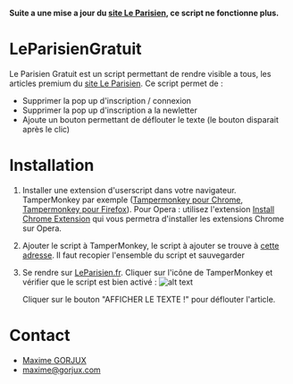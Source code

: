 **Suite a une mise a jour du [site Le Parisien](http://www.leparisien.fr), ce script ne fonctionne plus.**

# LeParisienGratuit
Le Parisien Gratuit est un script permettant de rendre visible a tous, les articles premium du [site Le Parisien](http://www.leparisien.fr). Ce script permet de :
* Supprimer la pop up d'inscription / connexion
* Supprimer la pop up d'inscription a la newletter
* Ajoute un bouton permettant de déflouter le texte (le bouton disparait après le clic)

# Installation
1. Installer une extension d'userscript dans votre navigateur. TamperMonkey par exemple ([Tampermonkey pour Chrome](https://chrome.google.com/webstore/detail/tampermonkey/dhdgffkkebhmkfjojejmpbldmpobfkfo?hl=fr), [Tampermonkey pour Firefox](https://addons.mozilla.org/en-US/firefox/addon/tampermonkey/)).
Pour Opera : utilisez l'extension [Install Chrome Extension](https://addons.opera.com/fr/extensions/details/install-chrome-extensions/) qui vous permetra d'installer les extensions Chrome sur Opera.

2. Ajouter le script à TamperMonkey, le script à ajouter se trouve à [cette adresse](https://github.com/maximegorjux/leparisien/blob/master/free.js). Il faut recopier l'ensemble du script et sauvegarder

3. Se rendre sur [LeParisien.fr](http://www.leparisien.fr). Cliquer sur l'icône de TamperMonkey et vérifier que le script est bien activé : ![alt text](https://www.zupimages.net/up/19/31/if4k.png "Extension activé")

   Cliquer sur le bouton "AFFICHER LE TEXTE !" pour déflouter l'article.  

# Contact
* [Maxime GORJUX](https://maxime.gorjux.com)
* maxime@gorjux.com
